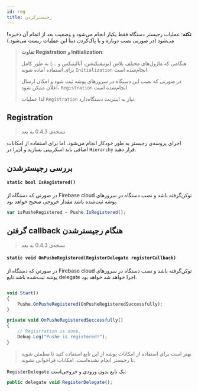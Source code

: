 ```yaml
---
id: reg
title: رجیسترکردن
---
```


**!نکته**: عملیات رجیستر دستگاه فقط یکبار انجام می‌شود و وضعیت بعد از اتمام آن ذخیره می‌شود (در صورتی نصب دوباره و یا پاک‌کردن دیتا این عملیات ریست می‌شود.)


<blockquote>

**تفاوت Registration و Initialization**:

هنگامی که ماژول‌های مختلف پلاس (نوتیفیکیشن، آنالیتیکس و ...) به طور کامل برای استفاده آماده شوند `Initialization` انجام‌شده است.

در صورتی که نصب این دستگاه در سرورهای پوشه ثبت شود و امکان ارسال اعلان ممکن شود، `Registration` انجام‌شده است

لذا عملیات `Registration` نیاز به اینترنت دستگاه‌دارد.

</blockquote>

## Registration
> نسخه‌ی 0.4.3 به بعد

اجرای پروسه‌ی رجیستر به طور خودکار انجام می‌شود. اما برای استفاده از امکانات اضافی باید اسکریپتی بسازید و آن‌را در `Hierarchy` قرار دهید.

## بررسی رجیسترشدن

<div dir='ltr'>

#### `static bool IsRegistered()`

</div>

در صورتی که دستگاه از Firebase cloud توکن‌گرفته باشد و نصب دستگاه در سرور‌های پوشه ثبت‌شده باشد مقدار خروجی صحیح خواهد بود.

```js
var isPusheRegistered = Pushe.IsRegistered();

```

## گرفتن callback هنگام رجیسترشدن
> نسخه‌ی 0.4.3 به بعد


<div dir='ltr'>

#### `static void OnPusheRegistered(RegisterDelegate registerCallback)`

</div>

در صورتی که دستگاه از Firebase cloud توکن‌گرفته باشد و نصب دستگاه در سرور‌های پوشه ثبت‌شده باشد تابع delegate اجرا خواهد شد خواهد بود.

```js

void Start()
{
    Pushe.OnPusheRegistered(OnPusheRegisteredSuccessfully);
}

private void OnPusheRegisteredSuccessfully()
{
    // Registration is done.
    Debug.Log("Pushe is registered!");
}
```
> بهتر است برای استفاده از امکانات پوشه از این تابع استفاده کنید تا مطمئن شوید تا رجیستر انجام نشده‌است،‌ امکانات فراخوانی نشوند.

`RegisterDelegate` یک تابع بدون ورودی و خروجی‌است:

```js
public delegate void RegisterDelegate();
```
